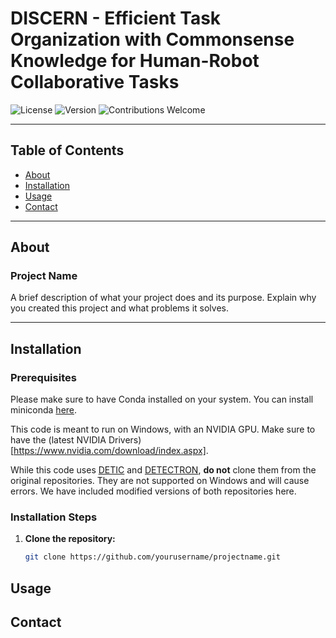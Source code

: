 # DISCERN - Efficient Task Organization with Commonsense Knowledge for Human-Robot Collaborative Tasks

![License](https://img.shields.io/badge/license-MIT-blue.svg)
![Version](https://img.shields.io/badge/version-1.0.0-brightgreen.svg)
![Contributions Welcome](https://img.shields.io/badge/contributions-welcome-orange.svg)

---

## Table of Contents

- [About](#about)
- [Installation](#installation)
- [Usage](#usage)
- [Contact](#contact)

---

## About

### Project Name

A brief description of what your project does and its purpose. Explain why you created this project and what problems it solves.

---

## Installation

### Prerequisites

Please make sure to have Conda installed on your system. You can install miniconda [here](https://docs.anaconda.com/miniconda/).

This code is meant to run on Windows, with an NVIDIA GPU. Make sure to have the (latest NVIDIA Drivers)[https://www.nvidia.com/download/index.aspx]. 

While this code uses [DETIC](https://github.com/facebookresearch/Detic) and [DETECTRON](https://github.com/facebookresearch/detectron2), **do not** clone them from the original repositories. They are not supported on Windows and will cause errors. We have included modified versions of both repositories here.

### Installation Steps

1. **Clone the repository:**

   ```bash
   git clone https://github.com/yourusername/projectname.git


## Usage

## Contact

